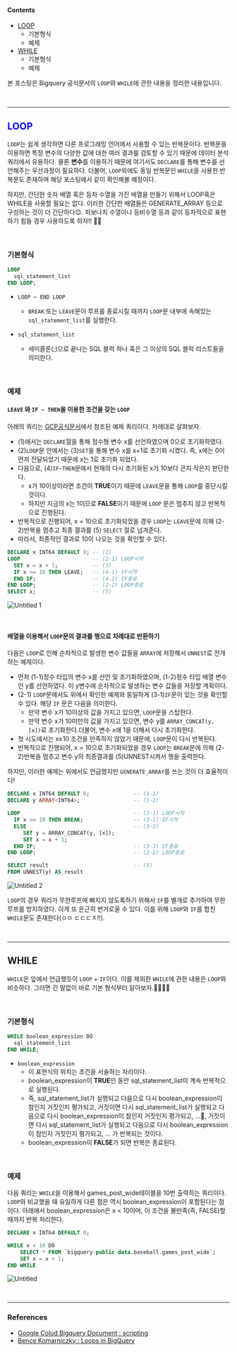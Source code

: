 ﻿####  Contents
- [LOOP](#LOOP)
	- 기본형식
	- 예제
- [WHILE](#WHILE)
	- 기본형식
	- 예제

본 포스팅은 Bigquery 공식문서의 `LOOP`와 `WHILE`에  관한 내용을 정리한 내용입니다.

<br>

---

## <span style="color:blue">LOOP</span>

`LOOP`는 쉽게 생각하면 다른 프로그래밍 언어에서 사용할 수 있는 반복문이다. 반복문을 이용하면 특정 변수의 다양한 값에 대한 여러 결과를 검토할 수 있기 때문에 데이터 분석 쿼리에서 유용하다.  물론 **변수**를 이용하기 때문에 여기서도 `DECLARE`를 통해 변수를 선언해주는 우선과정이 필요하다. 더불어, `LOOP`외에도 동일 반복문인  `WHILE`을 사용한 반복문도 존재하며 해당 포스팅에서 같이 확인해볼 예정이다. 

하지만, 간단한 숫자 배열 혹은 등차 수열을 가진 배열을 만들기 위해서 LOOP혹은 WHILE을  사용할 필요는 없다. 이러한 간단한 배열들은  GENERATE_ARRAY 등으로 구성하는 것이 더 간단하다😉. 피보나치 수열이나 등비수열 등과 같이 등차적으로 표현하기 힘들 경우 사용하도록 하자!! 🐱‍🏍

<br>

### 기본형식

```sql
LOOP
  sql_statement_list
END LOOP;
```

- `LOOP ~ END LOOP`
    - `BREAK` 또는 `LEAVE`문이 루프를 종료시킬 때까지  `LOOP`문 내부에 속해있는 `sql_statement_list`를 실행한다.

- `sql_statement_list`
    - 세미콜론(;)으로 끝나는 SQL 블럭 하나 혹은 그 이상의 SQL 블럭 리스트들을 의미한다.

<br>

### 예제

#### `LEAVE` 와 `IF ~ THEN`을 이용한 조건을 갖는 `LOOP`

아래의 쿼리는 [GCP공식문서](https://cloud.google.com/bigquery/docs/reference/standard-sql/scripting#loop)에서 참조된 예제 쿼리이다.  차례대로 살펴보자.

- (1)에서는 `DECLARE`절을 통해 정수형 변수 x를 선언하였으며 0으로 초기화하였다.
- (2)`LOOP`문 안에서는 (3)`SET`을 통해 변수 x를 x+1로 초기화 시켰다. 즉, x에는 0이 먼저 전달되었기 때문에 x는 1로 초기화 되었다.
- 다음으로, (4)`IF~THEN`문에서 현재의 다시 초기화된 x가 10보다 큰지 작은지 판단한다.
    - x가 10이상이라면 조건이 **TRUE**이기 때문에 `LEAVE`문을 통해 `LOOP`를 중단시킬 것이다.
    - 하지만 지금의 x는 1이므로 **FALSE**이기 때문에 `LOOP` 문은 멈추지 않고 반복적으로 진행된다.
- 반복적으로 진행되어, x = 10으로 초기화되었을 경우 `LOOP`는 `LEAVE`문에 의해 (2-2)반복을 멈추고 최종 결과를 (5) `SELECT` 절로 넘겨준다.
- 따라서, 최종적인 결과로 10이 나오는 것을 확인할 수 있다.

```sql
DECLARE x INT64 DEFAULT 0; -- (1)
LOOP                       -- (2-1) LOOP시작
  SET x = x + 1;           -- (3)
  IF x >= 10 THEN LEAVE;   -- (4-1) IF시작
  END IF;                  -- (4-2) IF종료
END LOOP;                  -- (2-2) LOOP종료
SELECT x;                  -- (5)
```

![Untitled 1](https://user-images.githubusercontent.com/53929665/123545782-e4483080-d794-11eb-9f71-048abef7e59d.png)

<br>

#### 배열을 이용해서 `LOOP`문의 결과를 행으로 차례대로 반환하기

다음은 `LOOP`로 인해 순차적으로 발생한 변수 값들을 `ARRAY`에 저장해서 `UNNEST`로 전개하는 예제이다.  

- 먼저 (1-1)정수 타입의 변수 x를 선언 및 초기화하였으며, (1-2)정수 타입 배열 변수인 y를 선언하였다. 이 y변수에 순차적으로 발생하는 변수 값들을 저장할 계획이다.
- (2-1) `LOOP`문에서도 위에서 확인한 예제와 동일하게 (3-1)`IF`문이 있는 것을 확인할 수 있다. 해당 `IF` 문은 다음을 의미한다.
    - 만약 변수 x가 10이상의 값을 가지고 있으면, `LOOP`문을 스탑한다.
    - 만약 변수 x가 10미만의 값을 가지고 있으면, 변수 y를  `ARRAY_CONCAT(y, [x])`로 초기화한다.더불어, 변수 x에 1을 더해서 다시 초기화한다.
- 첫 시도에서는 x≥10 조건을 만족하지 않았기 때문에, `LOOP`문이 다시 반복된다.
- 반복적으로 진행되어, x = 10으로 초기화되었을 경우 `LOOP`는 `BREAK`문에 의해 (2-2)반복을 멈추고 변수 y의 최종결과를 (5)UNNEST시켜서 행을 출력한다.

하지만, 이러한 예제는 위에서도 언급했지만 `GENERATE_ARRAY`를 쓰는 것이 더 효율적이다!

```sql
DECLARE x INT64 DEFAULT 0;              -- (1-1)
DECLARE y ARRAY<INT64>;                 -- (1-2)

LOOP                                    -- (2-1) LOOP시작
  IF x >= 10 THEN BREAK;                -- (3-1) IF시작
  ELSE                                  -- (3-2)  
     SET y = ARRAY_CONCAT(y, [x]);      
     SET x = x + 1;
  END IF;                               -- (3-3) IF종료
END LOOP;                               -- (2-2) LOOP종료

SELECT result                           -- (5)
FROM UNNEST(y) AS result                
```


![Untitled 2](https://user-images.githubusercontent.com/53929665/123545784-e5795d80-d794-11eb-9dab-46de2dbc81fb.png)

`LOOP`의 경우 쿼리가 무한루프에 빠지지 않도록하기 위해서 `IF`를 별개로 추가하여 무한루프를 방지하였다. 이게 또 은근히 번거로울 수 있다. 이를 위해 `LOOP`와 `IF`를 합친 `WHILE`문도 존재한다(ㅇㅇ ㄷㄷㄷㅈ!!). 

<br>

---

## WHILE

`WHILE`은 앞에서 언급했듯이 `LOOP` + `IF`이다. 이를 제외한 `WHILE`에 관한 내용은 `LOOP`와 비슷하다. 그러면 긴 말없이 바로 기본 형식부터 알아보자.🏃‍♂️🏃‍♂️

<br>

### 기본형식

```sql
WHILE boolean_expression DO
  sql_statement_list
END WHILE;
```

- `boolean_expression`
    - 이 표현식의 위치는 조건을 서술하는 자리이다.
    - boolean_expression이 **TRUE**인 동안 sql_statement_list이 계속 반복적으로 실행된다.
    - 즉, sql_statement_list가 실행되고 다음으로 다시 boolean_expression이 참인지 거짓인지 평가되고, 거짓이면 다시 sql_statement_list가 실행되고 다음으로 다시 boolean_expression이 참인지 거짓인지 평가되고, ...🤪, 거짓이면 다시 sql_statement_list가 실행되고 다음으로 다시 boolean_expression이 참인지 거짓인지 평가되고, ...  가 반복되는 것이다.
    - boolean_expression이 **FALSE**가 되면 반복은 종료된다.

<br>

### 예제

다음 쿼리는 `WHILE`을 이용해서 games_post_wide테이블을 10번 출력하는 쿼리이다. `LOOP`와 비교했을 때 유일하게 다른 점은 역시 boolean_expression이 포함된다는 점이다. 아래에서 boolean_expression은 x < 10이며, 이 조건을 불만족(즉, FALSE)할 때까지 반복 처리한다.

```sql
DECLARE x INT64 DEFAULT 0;

WHILE x < 10 DO
    SELECT * FROM `bigquery-public-data.baseball.games_post_wide`;
    SET x = x + 1;
END WHILE
```


![Untitled](https://user-images.githubusercontent.com/53929665/123545786-e611f400-d794-11eb-90fa-11d7173b22e3.png)


<br>

---

### References

- [Google Colud Bigquery Document : scripting](https://cloud.google.com/bigquery/docs/reference/standard-sql/scripting#loop)
- [Bence Komarniczky : Loops in BigQuery](https://towardsdatascience.com/loops-in-bigquery-db137e128d2d)
